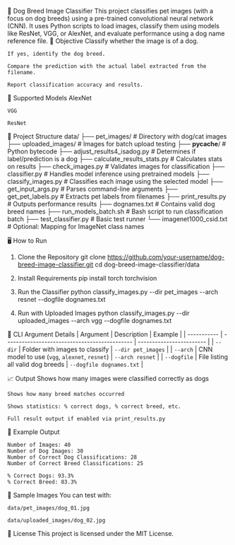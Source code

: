 🐶 Dog Breed Image Classifier
    This project classifies pet images (with a focus on dog breeds) using a pre-trained convolutional neural network (CNN). It uses Python scripts to load images, classify them using models like ResNet, VGG, or AlexNet, and evaluate performance using a dog name reference file.
📌 Objective
    Classify whether the image is of a dog.

    If yes, identify the dog breed.

    Compare the prediction with the actual label extracted from the filename.

    Report classification accuracy and results.
 🧠 Supported Models
    AlexNet

    VGG

    ResNet
📁 Project Structure
    data/
    ├── pet_images/                 # Directory with dog/cat images
    ├── uploaded_images/           # Images for batch upload testing
    ├── __pycache__/               # Python bytecode
    ├── adjust_results4_isadog.py  # Determines if label/prediction is a dog
    ├── calculate_results_stats.py # Calculates stats on results
    ├── check_images.py            # Validates images for classification
    ├── classifier.py              # Handles model inference using pretrained models
    ├── classify_images.py         # Classifies each image using the selected model
    ├── get_input_args.py          # Parses command-line arguments
    ├── get_pet_labels.py          # Extracts pet labels from filenames
    ├── print_results.py           # Outputs performance results
    ├── dognames.txt               # Contains valid dog breed names
    ├── run_models_batch.sh        # Bash script to run classification batch
    ├── test_classifier.py         # Basic test runner
    └── imagenet1000_csid.txt      # Optional: Mapping for ImageNet class names

🖥️ How to Run

1. Clone the Repository
    git clone https://github.com/your-username/dog-breed-image-classifier.git
    cd dog-breed-image-classifier/data

 2. Install Requirements
    pip install torch torchvision

3. Run the Classifier
    python classify_images.py --dir pet_images --arch resnet --dogfile dognames.txt

4. Run with Uploaded Images
    python classify_images.py --dir uploaded_images --arch vgg --dogfile dognames.txt

🔧 CLI Argument Details
| Argument    | Description                                   | Example                  |
| ----------- | --------------------------------------------- | ------------------------ |
| `--dir`     | Folder with images to classify                | `--dir pet_images`       |
| `--arch`    | CNN model to use (`vgg`, `alexnet`, `resnet`) | `--arch resnet`          |
| `--dogfile` | File listing all valid dog breeds             | `--dogfile dognames.txt` |


📈 Output
    Shows how many images were classified correctly as dogs

    Shows how many breed matches occurred

    Shows statistics: % correct dogs, % correct breed, etc.

    Full result output if enabled via print_results.py

🧪 Example Output

    Number of Images: 40
    Number of Dog Images: 30
    Number of Correct Dog Classifications: 28
    Number of Correct Breed Classifications: 25

    % Correct Dogs: 93.3%
    % Correct Breed: 83.3%

📸 Sample Images
    You can test with:

    data/pet_images/dog_01.jpg

    data/uploaded_images/dog_02.jpg

📝 License
This project is licensed under the MIT License.